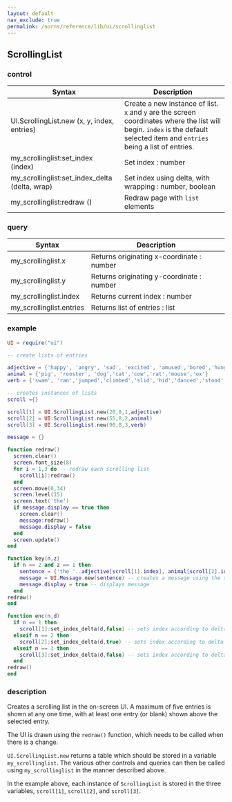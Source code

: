 ```yaml
---
layout: default
nav_exclude: true
permalink: /norns/reference/lib/ui/scrollinglist
---
```


## ScrollingList

### control

| Syntax                                  | Description                                            |
| --------------------------------------- | ------------------------------------------------------ |
| UI.ScrollingList.new (x, y, index, entries)      | Create a new instance of list. `x` and `y` are the screen coordinates where the list will begin.  `index` is the default selected item and `entries` being a list of entries.                               |
| my_scrollinglist:set_index (index)             | Set index : number |
| my_scrollinglist:set_index_delta (delta, wrap) | Set index using delta, with wrapping : number, boolean |
| my_scrollinglist:redraw ()                     | Redraw page with `list` elements                            |

### query

| Syntax        | Description                            |
| ------------- | -------------------------------------- |
| my_scrollinglist.x         | Returns originating x-coordinate : number |
| my_scrollinglist.y         | Returns originating y-coordinate : number |
| my_scrollinglist.index     | Returns current index : number         |
| my_scrollinglist.entries   | Returns list of entries : list         |

### example

```lua
UI = require("ui")

-- create lists of entries

adjective = {'happy', 'angry', 'sad', 'excited', 'amused','bored','hungry','lazy'}
animal = {'pig', 'rooster', 'dog','cat','cow','rat','mouse','ox'}
verb = {'swam', 'ran','jumped','climbed','slid','hid','danced','stood','sat'}

-- creates instances of lists
scroll ={}

scroll[1] = UI.ScrollingList.new(20,8,1,adjective) 
scroll[2] = UI.ScrollingList.new(55,8,2,animal)
scroll[3] = UI.ScrollingList.new(90,8,3,verb)

message = {}

function redraw()
  screen.clear()
  screen.font_size(8)
  for i = 1,3 do -- redraw each scrolling list
    scroll[i]:redraw()
  end
  screen.move(0,34)
  screen.level(15)
  screen.text('the')
  if message.display == true then
    screen.clear()
    message:redraw()
    message.display = false
  end
  screen.update()
end

function key(n,z)
  if n == 2 and z == 1 then
    sentence = {'the '..adjective[scroll[1].index], animal[scroll[2].index]..' '..verb[scroll[3].index]} -- updates sentence using indexes
    message = UI.Message.new(sentence) -- creates a message using the sentence
    message.display = true -- displays message
  end
redraw()
end

function enc(n,d)
  if n == 1 then
    scroll[1]:set_index_delta(d,false) -- sets index according to delta of E1, no wrapping
  elseif n == 2 then
    scroll[2]:set_index_delta(d,true) -- sets index according to delta of E2, with wrapping
  elseif n == 3 then
    scroll[3]:set_index_delta(d,false) -- sets index according to delta of E2, with no wrapping
  end
redraw()
end
```

### description

Creates a scrolling list in the on-screen UI. A maximum of five entries is shown at any one time, with at least one entry (or blank) shown above the selected entry. 

The UI is drawn using the `redraw()` function, which needs to be called when there is a change.

`UI.ScrollingList.new` returns a table which should be stored in a variable `my_scrollinglist`. The various other controls and queries can then be called using `my_scrollinglist` in the manner described above.

In the example above, each instance of `ScrollingList` is stored in the three variables, `scroll[1]`, `scroll[2]`, and `scroll[3]`. 



